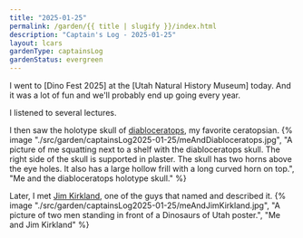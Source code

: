 ```yaml
---
title: "2025-01-25"
permalink: /garden/{{ title | slugify }}/index.html
description: "Captain's Log - 2025-01-25"
layout: lcars
gardenType: captainsLog
gardenStatus: evergreen
---
```


I went to [Dino Fest 2025] at the [Utah Natural History Museum] today. And it was a lot of fun and we'll probably end up going every year.

I listened to several lectures.

<div class="lcars-bar"></div>

I then saw the holotype skull of [diabloceratops](https://en.wikipedia.org/wiki/Diabloceratops), my favorite ceratopsian.
{% image "./src/garden/captainsLog2025-01-25/meAndDiabloceratops.jpg", "A picture of me squatting next to a shelf with the diabloceratops skull. The right side of the skull is supported in plaster. The skull has two horns above the eye holes. It also has a large hollow frill with a long curved horn on top.", "Me and the diabloceratops holotype skull." %}

Later, I met [Jim Kirkland](https://en.wikipedia.org/wiki/James_I._Kirkland), one of the guys that named and described it.
{% image "./src/garden/captainsLog2025-01-25/meAndJimKirkland.jpg", "A picture of two men standing in front of a Dinosaurs of Utah poster.", "Me and Jim Kirkland" %}